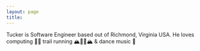 ```yaml
---
layout: page
title:
---
```


<p class="">
Tucker is Software Engineer based out of Richmond, Virginia USA.
He loves computing 👨‍💻 trail running 🏔🏃‍♂️🏔 & dance music 💃
</p>
